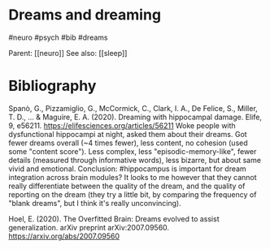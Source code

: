 # Dreams and dreaming

#neuro #psych #bib #dreams

Parent: [[neuro]]
See also: [[sleep]]


# Bibliography

Spanò, G., Pizzamiglio, G., McCormick, C., Clark, I. A., De Felice, S., Miller, T. D., ... & Maguire, E. A. (2020). Dreaming with hippocampal damage. Elife, 9, e56211.
https://elifesciences.org/articles/56211
Woke people with dysfunctional hippocampi at night, asked them about their dreams. Got fewer dreams overall (~4 times fewer), less content, no cohesion (used some "content score"). Less complex, less "episodic-memory-like", fewer details (measured through informative words), less bizarre, but about same vivid and emotional. Conclusion: #hippocampus is important for dream integration across brain modules? It looks to me however that they cannot really differentiate between the quality of the dream, and the quality of reporting on the dream (they try a little bit, by comparing the frequency of "blank dreams", but I think it's really unconvincing).

Hoel, E. (2020). The Overfitted Brain: Dreams evolved to assist generalization. arXiv preprint arXiv:2007.09560.
https://arxiv.org/abs/2007.09560